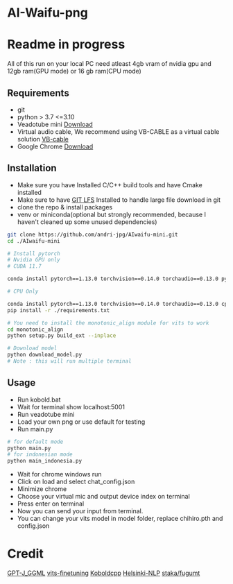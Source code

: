 # AI-Waifu-png

# Readme in progress
All of this run on your local PC
need atleast 4gb vram of nvidia gpu and 12gb ram(GPU mode)
or 16 gb ram(CPU mode)
## Requirements
- git
- python > 3.7 <=3.10
- Veadotube mini [Download](https://olmewe.itch.io/veadotube-mini?download)
- Virtual audio cable, We recommend using VB-CABLE as a virtual cable solution [VB-cable](https://vb-audio.com/Cable/index.htm)
- Google Chrome [Download](https://www.google.com/chrome/)

## Installation
- Make sure you have Installed C/C++ build tools and have Cmake installed 
- Make sure to have [GIT LFS](https://git-lfs.com/) Installed to handle large file download in git
- clone the repo & install packages
- venv or miniconda(optional but strongly recommended, because I haven't cleaned up some unused dependencies)
```bash
git clone https://github.com/andri-jpg/AIwaifu-mini.git
cd ./AIwaifu-mini
```

```bash
# Install pytorch 
# Nvidia GPU only
# CUDA 11.7

conda install pytorch==1.13.0 torchvision==0.14.0 torchaudio==0.13.0 pytorch-cuda=11.7 -c pytorch -c nvidia

# CPU Only

conda install pytorch==1.13.0 torchvision==0.14.0 torchaudio==0.13.0 cpuonly -c pytorch
pip install -r ./requirements.txt

# You need to install the monotonic_align module for vits to work
cd monotonic_align
python setup.py build_ext --inplace
```

```bash
# Download model
python download_model.py
# Note : this will run multiple terminal
```
## Usage
- Run kobold.bat
- Wait for terminal show localhost:5001
- Run veadotube mini
- Load your own png or use default for testing
- Run main.py
```bash
# for default mode
python main.py
# for indonesian mode
python main_indonesia.py
```
- Wait for chrome windows run
- Click on load and select chat_config.json
- Minimize chrome
- Choose your virtual mic and output device index on terminal
- Press enter on terminal
- Now you can send your input from terminal.
- You can change your vits model in model folder, replace chihiro.pth and config.json
# Credit
[GPT-J_GGML](https://huggingface.co/Kastor/GPT-J-6B-Pygway-ggml-q4_1)
[vits-finetuning](https://github.com/SayaSS/vits-finetuning)
[Koboldcpp](https://github.com/LostRuins/koboldcpp)
[Helsinki-NLP](https://huggingface.co/Helsinki-NLP)
[staka/fugumt](https://huggingface.co/staka/fugumt-ja-en)

